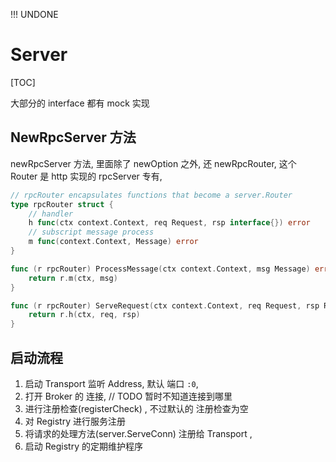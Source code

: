 !!! UNDONE

# Server

[TOC]


大部分的 interface 都有 mock 实现

## NewRpcServer 方法

newRpcServer 方法, 里面除了 newOption 之外, 还 newRpcRouter, 这个 Router 是 http 实现的 rpcServer 专有, 

```go
// rpcRouter encapsulates functions that become a server.Router
type rpcRouter struct {
	// handler
	h func(ctx context.Context, req Request, rsp interface{}) error
	// subscript message process
	m func(context.Context, Message) error
}

func (r rpcRouter) ProcessMessage(ctx context.Context, msg Message) error {
	return r.m(ctx, msg)
}

func (r rpcRouter) ServeRequest(ctx context.Context, req Request, rsp Response) error {
	return r.h(ctx, req, rsp)
}
```

## 启动流程

1. 启动 Transport 监听 Address, 默认 端口 `:0`,
2. 打开 Broker 的 连接, // TODO 暂时不知道连接到哪里
3. 进行注册检查(registerCheck) , 不过默认的 注册检查为空
4. 对 Registry 进行服务注册
5. 将请求的处理方法(server.ServeConn) 注册给 Transport , 
6. 启动 Registry 的定期维护程序
